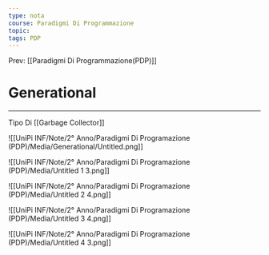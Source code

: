 ```yaml
---
type: nota
course: Paradigmi Di Programmazione
topic: 
tags: PDP
---
```


Prev: [[Paradigmi Di Programmazione(PDP)]]

# Generational
---
Tipo Di [[Garbage Collector]]

![[UniPi INF/Note/2° Anno/Paradigmi Di Programazione (PDP)/Media/Generational/Untitled.png]]

![[UniPi INF/Note/2° Anno/Paradigmi Di Programazione (PDP)/Media/Untitled 1 3.png]]

![[UniPi INF/Note/2° Anno/Paradigmi Di Programazione (PDP)/Media/Untitled 2 4.png]]

![[UniPi INF/Note/2° Anno/Paradigmi Di Programazione (PDP)/Media/Untitled 3 4.png]]

![[UniPi INF/Note/2° Anno/Paradigmi Di Programazione (PDP)/Media/Untitled 4 3.png]]
